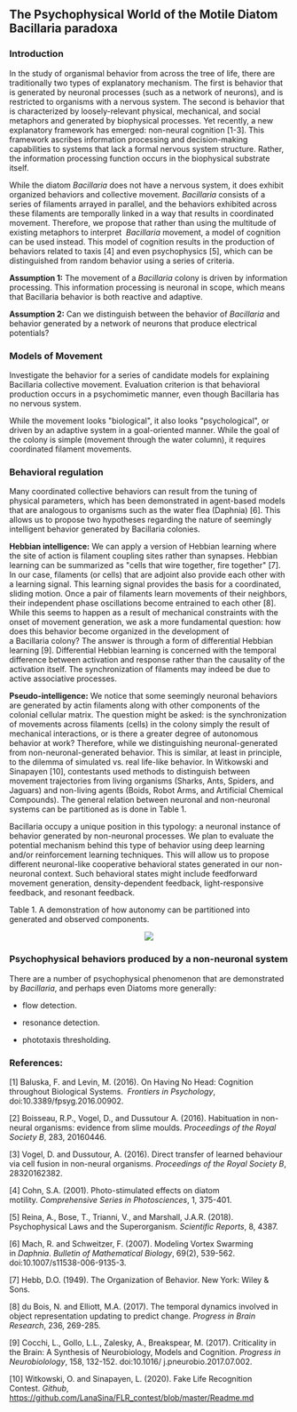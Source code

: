 ## The Psychophysical World of the Motile Diatom Bacillaria paradoxa

### Introduction  
In the study of organismal behavior from across the tree of life, there are traditionally two types of explanatory mechanism. The first is behavior that is generated by neuronal processes (such as a network of neurons), and is restricted to organisms with a nervous system. The second is behavior that is characterized by loosely-relevant physical, mechanical, and social metaphors and generated by biophysical processes. Yet recently, a new explanatory framework has emerged: non-neural cognition [1-3]. This framework ascribes information processing and decision-making capabilities to systems that lack a formal nervous system structure. Rather, the information processing function occurs in the biophysical substrate itself.

While the diatom _Bacillaria_ does not have a nervous system, it does exhibit organized behaviors and collective movement. _Bacillaria_ consists of a series of filaments arrayed in parallel, and the behaviors exhibited across these filaments are temporally linked in a way that results in coordinated movement. Therefore, we propose that rather than using the multitude of existing metaphors to interpret  _Bacillaria_ movement, a model of cognition can be used instead. This model of cognition results in the production of behaviors related to taxis [4] and even psychophysics [5], which can be distinguished from random behavior using a series of criteria.

__Assumption 1:__ The movement of a _Bacillaria_ colony is driven by information processing. This information processing is neuronal in scope, which means that Bacillaria behavior is both reactive and adaptive.

__Assumption 2:__ Can we distinguish between the behavior of _Bacillaria_ and behavior generated by a network of neurons that produce electrical potentials?

### Models of Movement
Investigate the behavior for a series of candidate models for explaining Bacillaria collective movement. Evaluation criterion is that behavioral production occurs in a psychomimetic manner, even though Bacillaria has no nervous system.

While the movement looks "biological", it also looks "psychological", or driven by an adaptive system in a goal-oriented manner. While the goal of the colony is simple (movement through the water column), it requires coordinated filament movements.

### Behavioral regulation
Many coordinated collective behaviors can result from the tuning of physical parameters, which has been demonstrated in agent-based models that are analogous to organisms such as the water flea (Daphnia) [6]. This allows us to propose two hypotheses regarding the nature of seemingly intelligent behavior generated by Bacillaria colonies.

__Hebbian intelligence:__ We can apply a version of Hebbian learning where the site of action is filament coupling sites rather than synapses. Hebbian learning can be summarized as "cells that wire together, fire together" [7]. In our case, filaments (or cells) that are adjoint also provide each other with a learning signal. This learning signal provides the basis for a coordinated, sliding motion. Once a pair of filaments learn movements of their neighbors, their independent phase oscillations become entrained to each other [8]. While this seems to happen as a result of mechanical constraints with the onset of movement generation, we ask a more fundamental question: how does this behavior become organized in the development of a Bacillaria colony? The answer is through a form of differential Hebbian learning [9]. Differential Hebbian learning is concerned with the temporal difference between activation and response rather than the causality of the activation itself. The synchronization of filaments may indeed be due to active associative processes.

__Pseudo-intelligence:__ We notice that some seemingly neuronal behaviors are generated by actin filaments along with other components of the colonial cellular matrix. The question might be asked: is the synchronization of movements across filaments (cells) in the colony simply the result of mechanical interactions, or is there a greater degree of autonomous behavior at work? Therefore, while we distinguishing neuronal-generated from non-neuronal-generated behavior. This is similar, at least in principle, to the dilemma of simulated vs. real life-like behavior. In Witkowski and Sinapayen [10], contestants used methods to distinguish between movement trajectories from living organisms (Sharks, Ants, Spiders, and Jaguars) and non-living agents (Boids, Robot Arms, and Artificial Chemical Compounds). The general relation between neuronal and non-neuronal systems can be partitioned as is done in Table 1.

Bacillaria occupy a unique position in this typology: a neuronal instance of behavior generated by non-neuronal processes. We plan to evaluate the potential mechanism behind this type of behavior using deep learning and/or reinforcement learning techniques. This will allow us to propose different neuronal-like cooperative behavioral states generated in our non-neuronal context. Such behavioral states might include feedforward movement generation, density-dependent feedback, light-responsive feedback, and resonant feedback. 

Table 1. A demonstration of how autonomy can be partitioned into generated and observed components.
<p align="center">
  <img src="https://github.com/devoworm/Digital-Bacillaria/blob/master/Behaviors/table-of-behaviors.png"><BR>
</p>
  
### Psychophysical behaviors produced by a non-neuronal system

There are a number of psychophysical phenomenon that are demonstrated by _Bacillaria_, and perhaps even Diatoms more generally:

* flow detection.

* resonance detection.

* phototaxis thresholding.
  
### References:  
[1] Baluska, F. and Levin, M. (2016). On Having No Head: Cognition throughout Biological Systems.  _Frontiers in Psychology_, doi:10.3389/fpsyg.2016.00902.

[2] Boisseau, R.P., Vogel, D., and Dussutour A. (2016). Habituation in non-neural organisms: evidence from slime moulds. _Proceedings of the Royal Society B_, 283, 20160446.

[3] Vogel, D. and Dussutour, A. (2016). Direct transfer of learned behaviour via cell fusion in non-neural organisms. _Proceedings of the Royal Society B_, 28320162382.

[4] Cohn, S.A. (2001). Photo-stimulated effects on diatom motility. _Comprehensive Series in Photosciences_, 1, 375-401.

[5] Reina, A., Bose, T., Trianni, V., and Marshall, J.A.R. (2018). Psychophysical Laws and the Superorganism. _Scientific Reports_, 8, 4387.

[6] Mach, R. and Schweitzer, F. (2007). Modeling Vortex Swarming in _Daphnia_. _Bulletin of Mathematical Biology_, 69(2), 539-562. doi:10.1007/s11538-006-9135-3.

[7] Hebb, D.O. (1949). The Organization of Behavior. New York: Wiley & Sons.

[8] du Bois, N. and Elliott, M.A. (2017). The temporal dynamics involved in object representation updating to predict change. _Progress in Brain Research_, 236, 269-285.

[9] Cocchi, L., Gollo, L.L., Zalesky, A., Breakspear, M. (2017). Criticality in the Brain: A Synthesis of Neurobiology, Models and Cognition. _Progress in Neurobiolology_, 158, 132-152. doi:10.1016/ j.pneurobio.2017.07.002.

[10] Witkowski, O. and Sinapayen, L. (2020). Fake Life Recognition Contest. _Github_,  https://github.com/LanaSina/FLR_contest/blob/master/Readme.md

